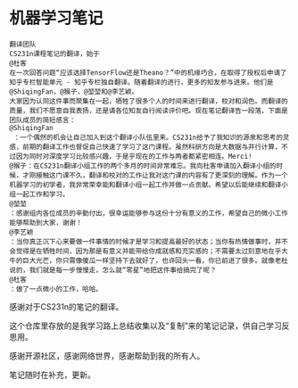 # 机器学习笔记


    翻译团队
    CS231n课程笔记的翻译，始于
    @杜客
    在一次回答问题“应该选择TensorFlow还是Theano？”中的机缘巧合，在取得了授权后申请了知乎专栏智能单元 - 知乎专栏独自翻译。随着翻译的进行，更多的知友参与进来。他们是
    @ShiqingFan，@猴子，@堃堃和@李艺颖。
    大家因为认同这件事而聚集在一起，牺牲了很多个人的时间来进行翻译，校对和润色。而翻译的质量，我们不愿意自我表扬，还是请各位知友自行阅读评价吧。现在笔记翻译告一段落，下面是团队成员的简短感言：
    @ShiqingFan
     ：一个偶然的机会让自己加入到这个翻译小队伍里来。CS231n给予了我知识的源泉和思考的灵感，前期的翻译工作也督促自己快速了学习了这门课程。虽然科研方向是大数据与并行计算，不过因为同时对深度学习比较感兴趣，于是乎现在的工作与两者都紧密相连。Merci!
    @猴子：在CS231n翻译小组工作的两个多月的时间非常难忘。我向杜客申请加入翻译小组的时候，才刚接触这门课不久，翻译和校对的工作让我对这门课的内容有了更深刻的理解。作为一个机器学习的初学者，我非常荣幸能和翻译小组一起工作并做一点贡献。希望以后能继续和翻译小组一起工作和学习。
    @堃堃
    ：感谢组内各位成员的辛勤付出，很幸运能够参与这份十分有意义的工作，希望自己的微小工作能够帮助到大家，谢谢！
    @李艺颖
    ：当你真正沉下心来要做一件事情的时候才是学习和提高最好的状态；当你有热情做事时，并不会觉得是在牺牲时间，因为那是有意义并能带给你成就感和充实感的；不需要太过刻意地在乎大牛的巨大光芒，你只需像傻瓜一样坚持下去就好了，也许回头一看，你已前进了很多。就像老杜说的，我们就是每一步慢慢走，怎么就“零星”地把这件事给搞完了呢？
    @杜客
    ：做了一点微小的工作，哈哈。

感谢对于CS231n的笔记的翻译。

这个仓库里存放的是我学习路上总结收集以及“复制”来的笔记记录，供自己学习反思用。

感谢开源社区，感谢网络世界，感谢帮助到我的所有人。

笔记随时在补充，更新。
